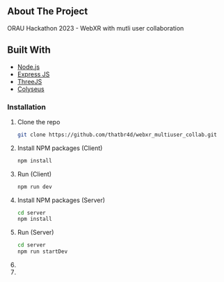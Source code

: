 ## About The Project

ORAU Hackathon 2023 - WebXR with mutli user collaboration

## Built With

- [Node.js](https://nodejs.org/)
- [Express JS](https://expressjs.com/)
- [ThreeJS](https://threejs.org/)
- [Colyseus](https://docs.colyseus.io/)

### Installation

1. Clone the repo
   ```sh
   git clone https://github.com/thatbr4d/webxr_multiuser_collab.git
   ```
2. Install NPM packages (Client)
   ```sh
   npm install
   ```
3. Run (Client)
   ```sh
   npm run dev
   ```
4. Install NPM packages (Server)
   ```sh
   cd server
   npm install
   ```
5. Run (Server)
   ```sh
   cd server
   npm run startDev
   ```
6.
7.
